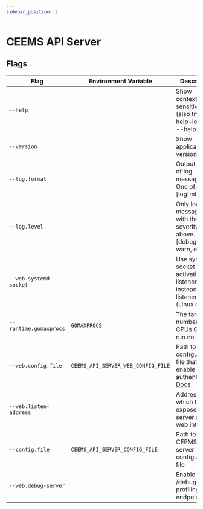 ```yaml
---
sidebar_position: 2
---
```


# CEEMS API Server

## Flags

| Flag                   | Environment Variable               | Description                                                                                                                                                 | Default  |
|------------------------|------------------------------------|-------------------------------------------------------------------------------------------------------------------------------------------------------------|----------|
| `--help`               |                                    | Show context-sensitive help (also try --help-long and --help-man).                                                                                          |          |
| `--version`            |                                    | Show application version.                                                                                                                                   |          |
| `--log.format`         |                                    | Output format of log messages. One of: [logfmt, json]                                                                                                       | `logfmt` |
| `--log.level`          |                                    | Only log messages with the given severity or above. One of: [debug, info, warn, error]                                                                      | `info`   |
| `--web.systemd-socket` |                                    | Use systemd socket activation listeners instead of port listeners (Linux only).                                                                             | `false`  |
| `--runtime.gomaxprocs` | `GOMAXPROCS`                       | The target number of CPUs Go will run on                                                                                                                    | 1        |
| `--web.config.file`    | `CEEMS_API_SERVER_WEB_CONFIG_FILE` | Path to configuration file that can enable TLS or authentication. [Docs](https://github.com/prometheus/exporter-toolkit/blob/master/docs/web-configuration.md) |          |
| `--web.listen-address` |                                    | Addresses on which to expose API server and web interface.                                                                                                  | `:9020`  |
| `--config.file`        | `CEEMS_API_SERVER_CONFIG_FILE`     | Path to CEEMS API server configuration file                                                                                                                 | `false`  |
| `--web.debug-server`                       |                                  | Enable /debug/pprof profiling endpoints                                                                                                                                                                                                                                                                                                                                     | `false`          |
